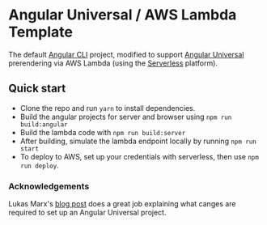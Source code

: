 # Angular Universal / AWS Lambda Template

The default [Angular CLI](https://github.com/angular/angular-cli) project, modified to support [Angular Universal](https://github.com/angular/universal) prerendering via AWS Lambda (using the [Serverless](https://github.com/serverless) platform).

## Quick start

- Clone the repo and run `yarn` to install dependencies.
- Build the angular projects for server and browser using `npm run build:angular`
- Build the lambda code with `npm run build:server`
- After building, simulate the lambda endpoint locally by running `npm run start`
- To deploy to AWS, set up your credentials with serverless, then use `npm run deploy`.

### Acknowledgements

Lukas Marx's [blog post](https://malcoded.com/posts/angular-fundamentals-universal-server-side-rendering) does a great job explaining what canges are required to set up an Angular Universal project.